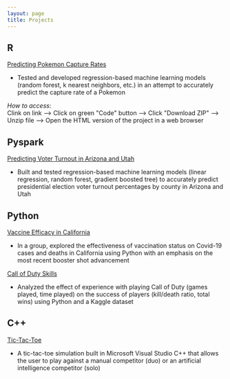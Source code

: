 ```yaml
---
layout: page
title: Projects
---
```


## R  
[Predicting Pokemon Capture Rates](https://github.com/shivanikharva/PSTAT131-Final-Project)  
- Tested and developed regression-based machine learning models (random forest, k nearest neighbors, etc.) in an attempt to accurately predict the capture rate of a Pokemon    

*How to access*:  
Clink on link --> Click on green "Code" button --> Click "Download ZIP" --> Unzip file --> Open the HTML version of the project in a web browser  

## Pyspark  
[Predicting Voter Turnout in Arizona and Utah](https://github.com/shivanikharva/voter-turnout/blob/main/FinalProject.ipynb)  
- Built and tested regression-based machine learning models (linear regression, random forest, gradient boosted tree) to accurately predict presidential election voter turnout percentages by county in Arizona and Utah  

## Python    
[Vaccine Efficacy in California](https://deepnote.com/workspace/pstat-100-course-project-06a57dc5-3fdf-4146-a1bb-ef02b8091492/project/PSTAT-100-Final-Report-03b916f0-6b5e-4d99-9ed1-a0b7d32e15e6/%2Fproject-final-report.ipynb)  
- In a group, explored the effectiveness of vaccination status on Covid-19 cases and deaths in California using Python with an emphasis on the most recent booster shot advancement  

[Call of Duty Skills](https://colab.research.google.com/drive/1Wc2q_D-s0L3Xm7TEeR0IRsGRWsvcnyK3?usp=sharing)  
- Analyzed the effect of experience with playing Call of Duty (games played, time played) on the success of players (kill/death ratio, total wins) using Python and a Kaggle dataset  

## C++  
[Tic-Tac-Toe](https://github.com/shivanikharva/C-Plus-Plus-Code/blob/main/tictactoe)  
- A tic-tac-toe simulation built in Microsoft Visual Studio C++ that allows the user to play against a manual competitor (duo) or an artificial intelligence competitor (solo)  
